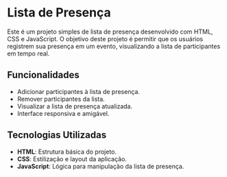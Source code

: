 # Lista de Presença

Este é um projeto simples de lista de presença desenvolvido com HTML, CSS e JavaScript. O objetivo deste projeto é permitir que os usuários registrem sua presença em um evento, visualizando a lista de participantes em tempo real.

## Funcionalidades

- Adicionar participantes à lista de presença.
- Remover participantes da lista.
- Visualizar a lista de presença atualizada.
- Interface responsiva e amigável.

## Tecnologias Utilizadas

- **HTML**: Estrutura básica do projeto.
- **CSS**: Estilização e layout da aplicação.
- **JavaScript**: Lógica para manipulação da lista de presença.
